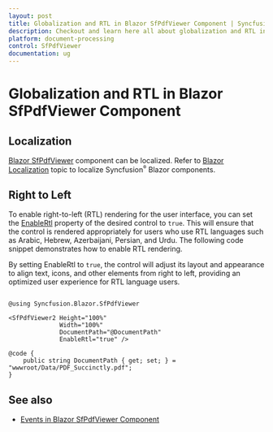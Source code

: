 ```yaml
---
layout: post
title: Globalization and RTL in Blazor SfPdfViewer Component | Syncfusion
description: Checkout and learn here all about globalization and RTL in Syncfusion Blazor SfPdfViewer component and more.
platform: document-processing
control: SfPdfViewer
documentation: ug
---
```


# Globalization and RTL in Blazor SfPdfViewer Component

## Localization

[Blazor SfPdfViewer](https://www.syncfusion.com/blazor-components/blazor-pdf-viewer) component can be localized. Refer to [Blazor Localization](https://blazor.syncfusion.com/documentation/common/localization) topic to localize Syncfusion<sup style="font-size:70%">&reg;</sup> Blazor components.

## Right to Left

To enable right-to-left (RTL) rendering for the user interface, you can set the [EnableRtl](https://help.syncfusion.com/cr/blazor/Syncfusion.Blazor.SfPdfViewer.PdfViewerBase.html#Syncfusion_Blazor_SfPdfViewer_PdfViewerBase_EnableRtl) property of the desired control to `true`. This will ensure that the control is rendered appropriately for users who use RTL languages such as Arabic, Hebrew, Azerbaijani, Persian, and Urdu. The following code snippet demonstrates how to enable RTL rendering.

By setting EnableRtl to `true`, the control will adjust its layout and appearance to align text, icons, and other elements from right to left, providing an optimized user experience for RTL language users.

```cshtml

@using Syncfusion.Blazor.SfPdfViewer

<SfPdfViewer2 Height="100%"
              Width="100%"
              DocumentPath="@DocumentPath"
              EnableRtl="true" />

@code {
    public string DocumentPath { get; set; } = "wwwroot/Data/PDF_Succinctly.pdf";
}

```

## See also

* [Events in Blazor SfPdfViewer Component](./events)